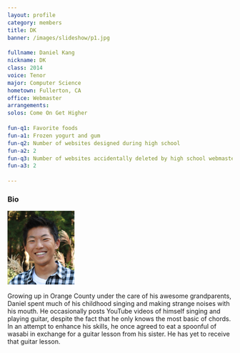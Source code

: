 ```yaml
---
layout: profile
category: members
title: DK
banner: /images/slideshow/p1.jpg

fullname: Daniel Kang
nickname: DK
class: 2014
voice: Tenor
major: Computer Science
hometown: Fullerton, CA
office: Webmaster
arrangements: 
solos: Come On Get Higher

fun-q1: Favorite foods
fun-a1: Frozen yogurt and gum
fun-q2: Number of websites designed during high school
fun-a2: 2
fun-q3: Number of websites accidentally deleted by high school webmaster
fun-a3: 2

---
```


### Bio

![DK](/images/members/current/dk.jpg)

Growing up in Orange County under the care of his awesome
grandparents, Daniel spent much of his childhood singing and making
strange noises with his mouth. He occasionally posts YouTube videos of
himself singing and playing guitar, despite the fact that he only
knows the most basic of chords. In an attempt to enhance his skills,
he once agreed to eat a spoonful of wasabi in exchange for a guitar
lesson from his sister. He has yet to receive that guitar lesson.
